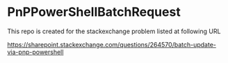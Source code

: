 # PnPPowerShellBatchRequest
This repo is created for the stackexchange problem listed at following URL

https://sharepoint.stackexchange.com/questions/264570/batch-update-via-pnp-powershell
